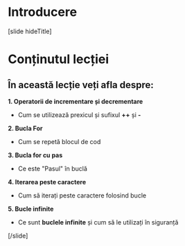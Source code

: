 # Introducere
[slide hideTitle]

# Conținutul lecției

## În această lecție veți afla despre:

**1. Operatorii de incrementare și decrementare**

- Cum se utilizează prexicul și sufixul **++** și **-**

**2. Bucla For**

- Cum se repetă blocul de cod

**3. Bucla for  cu pas**

- Ce este "Pasul" în buclă

**4. Iterarea peste caractere**

- Cum să iterați peste caractere folosind bucle

**5. Bucle infinite**

- Ce sunt **buclele infinite** și cum să le utilizați în siguranță

[/slide]
